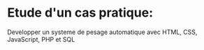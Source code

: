 # Etude d'un cas pratique:
Developper un systeme de pesage automatique avec HTML, CSS, JavaScript, PHP et SQL
